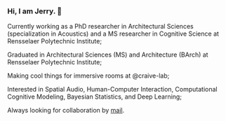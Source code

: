 ### Hi, I am Jerry. 👋

Currently working as a PhD researcher in Architectural Sciences (specialization in Acoustics) and a MS researcher in Cognitive Science at Rensselaer Polytechnic Institute;

Graduated in Architectural Sciences (MS) and Architecture (BArch) at Rensselaer Polytechnic Institute;

Making cool things for immersive rooms at @craive-lab;

Interested in Spatial Audio, Human-Computer Interaction, Computational Cognitive Modeling, Bayesian Statistics, and Deep Learning;

Always looking for collaboration by [mail](aca.jerryh@gmail.com).


<!--
**jerrymhuang/jerrymhuang** is a ✨ _special_ ✨ repository because its `README.md` (this file) appears on your GitHub profile.

Here are some ideas to get you started:

- 🔭 I’m currently working on ...
- 🌱 I’m currently learning ...
- 👯 I’m looking to collaborate on ...
- 🤔 I’m looking for help with ...
- 💬 Ask me about ...
- 📫 How to reach me: ...
- 😄 Pronouns: ...
- ⚡ Fun fact: ...
-->
